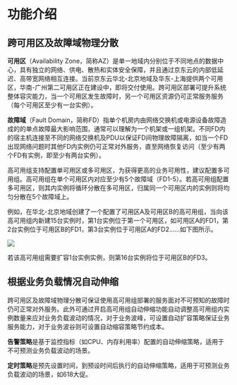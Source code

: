 # 功能介绍

## 跨可用区及故障域物理分散

**可用区**（Availability Zone，简称AZ）是单一地域内分别位于不同地点的数据中心，具有独立的网络、供电、散热和实体安全保障，并且通过京东云的内部低延迟、高带宽网络相互连接。当前京东云华北-北京地域及华东-上海提供两个可用区，华南-广州第二可用区正在建设中，即将交付使用。跨可用区部署可提升系统整体容灾能力，当一个可用区发生故障时，另一个可用区资源仍可正常服务服务（每个可用区至少有一台实例）。

**故障域**（Fault Domain，简称FD）指单个机房内由网络交换机或电源设备故障造成的的单点故障最大影响范围，通常可以理解为一个机架或一组机架。不同FD内的宿主机连接至不同的网络交换机及PDU以保证FD间物理故障隔离，如当一个FD出现网络问题时其他FD内实例仍可正常对外服务，直至网络恢复访问（至少有两个FD有实例，即至少有两台实例）。

高可用组支持配置单可用区或多可用区，为获得更高的业务可用性，建议配置多可用组。高可用组在单个可用区内对应至少有5个故障域（FD1-5）。若高可用组配置多可用区，则其内实例将循环分散在多可用区，归属同一个可用区内的实例则将均匀分散在5个故障域上。

例如，在华北-北京地域创建了一个配置了可用区A及可用区B的高可用组，当向该高可用组内新建15台实例时，第1台实例位于第一个可用区，如可用区A的FD1，第2台实例位于可用区B的FD1，第3台实例位于可用区A的FD2……如下图所示。

![](../../../../image/ag/function.png)

若该高可用组需要扩容1台实例实例，则第16台实例将位于可用区B的FD3。

## 根据业务负载情况自动伸缩

跨可用区及故障域物理分散可保证使用高可用组部署的服务面对不可预知的故障时仍可正常对外服务。此外可通过开启高可用组自动伸缩功能自动调整高可用组内实例数量来应对业务负载波动的情况，对于业务波峰，可设置自动扩容策略保证业务服务能力，对于业务波谷则可设置自动缩容策略节约成本。

**告警策略**是基于监控指标（如CPU、内存利用率）配置的自动伸缩策略，适用于不可预测业务负载波动的场景。

**定时策略**是预先设置时间，到预设时间后执行的自动伸缩策略，适用于可预测业务负载波动的场景，如618大促。

